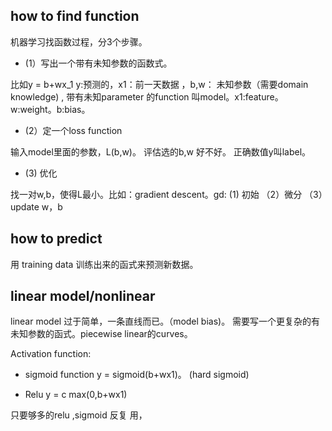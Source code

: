 ## how to find function
机器学习找函数过程，分3个步骤。

+ (1）写出一个带有未知参数的函数式。

比如y = b+wx_1 y:预测的，x1：前一天数据 ，b,w： 未知参数（需要domain knowledge) , 带有未知parameter 的function 叫model。x1:feature。
 w:weight。b:bias。
 
 
+ (2）定一个loss function

输入model里面的参数，L(b,w)。 评估选的b,w 好不好。 正确数值y叫label。



+ (3) 优化 

找一对w,b，使得L最小。比如：gradient descent。gd: (1) 初始 （2）微分 （3）update w，b  



## how to predict
用 training data 训练出来的函式来预测新数据。


## linear model/nonlinear

linear model 过于简单，一条直线而已。（model bias)。 需要写一个更复杂的有未知参数的函式。piecewise linear的curves。

Activation function:

+ sigmoid function y = sigmoid(b+wx1)。 (hard sigmoid)
 
+ Relu y = c max(0,b+wx1)

只要够多的relu ,sigmoid 反复 用，
 
